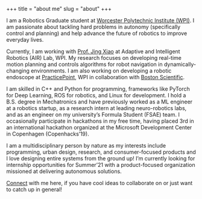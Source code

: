 +++
title = "about me"
slug = "about"
+++

I am a Robotics Graduate student at [Worcester Polytechnic Institute (WPI)](www.wpi.edu). I am passionate about tackling hard problems in autonomy (specifically control and planning) and help advance the future of robotics to improve everyday lives.

Currently, I am working with [Prof. Jing Xiao](http://users.wpi.edu/~jxiao2/) at Adaptive and Intelligent Robotics (AIR) Lab, WPI. My research focuses on developing real-time motion planning and controls algorithms for robot navigation in dynamically-changing environments. I am also working on developing a robotic endoscope at [PracticePoint](https://www.wpi.edu/research/core-research-facilities/practicepoint), WPI in collaboration with [Boston Scientific](https://www.bostonscientific.com/en-US/Home.html).

I am skilled in C++ and Python for programming, frameworks like PyTorch for Deep Learning, ROS for robotics, and Linux for development. I hold a B.S. degree in Mechatronics and have previously worked as a ML engineer at a robotics startup, as a research intern at leading neuro-robotics labs, and as an engineer on my university’s Formula Student (FSAE) team. I occasionally participate in hackathons in my free time, having placed 3rd in an international hackathon organized at the Microsoft Development Center in Copenhagen (Copenhacks’19).

I am a multidisciplinary person by nature as my interests include programming, urban design, research, and consumer-focused products and I love designing entire systems from the ground up! I’m currently looking for internship opportunities for Summer’21 with a product-focused organization missioned at delivering autonomous solutions.

[Connect](mailto:asachar@wpi.edu) with me here, if you have cool ideas to collaborate on or just want to catch up in general!
